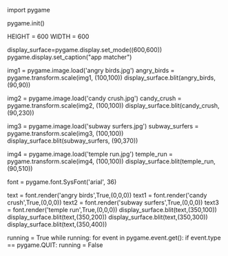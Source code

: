 import pygame

pygame.init()

HEIGHT = 600
WIDTH = 600

display_surface=pygame.display.set_mode((600,600))
pygame.display.set_caption("app matcher")

img1 = pygame.image.load('angry birds.jpg')
angry_birds = pygame.transform.scale(img1, (100,100))
display_surface.blit(angry_birds, (90,90))

img2 = pygame.image.load('candy crush.jpg')
candy_crush = pygame.transform.scale(img2, (100,100))
display_surface.blit(candy_crush, (90,230))

img3 = pygame.image.load('subway surfers.jpg')
subway_surfers = pygame.transform.scale(img3, (100,100))
display_surface.blit(subway_surfers, (90,370))

img4 = pygame.image.load('temple run.jpg')
temple_run = pygame.transform.scale(img4, (100,100))
display_surface.blit(temple_run, (90,510))

font = pygame.font.SysFont('arial', 36)

text = font.render('angry birds',True,(0,0,0))
text1 = font.render('candy crush',True,(0,0,0))
text2 = font.render('subway surfers',True,(0,0,0))
text3 = font.render('temple run',True,(0,0,0))
display_surface.blit(text,(350,100))
display_surface.blit(text,(350,200))
display_surface.blit(text,(350,300))
display_surface.blit(text,(350,400))


running = True
while running:
    for event in pygame.event.get():
        if event.type == pygame.QUIT:
            running = False
